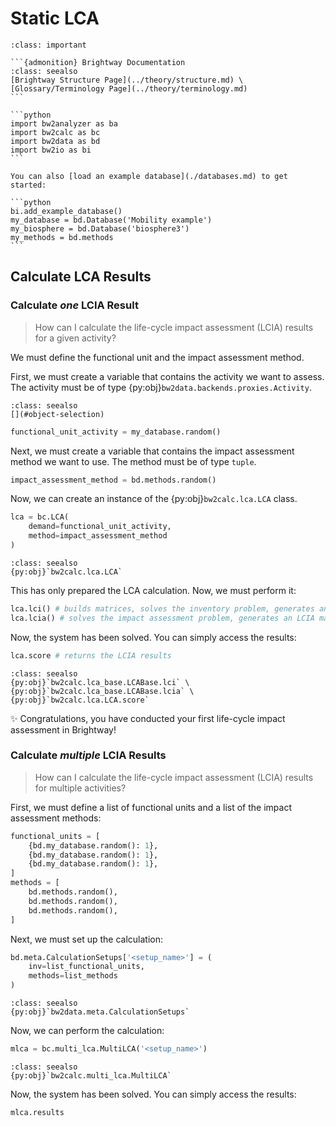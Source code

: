 # Static LCA

````{admonition} Prerequisites
:class: important

```{admonition} Brightway Documentation
:class: seealso
[Brightway Structure Page](../theory/structure.md) \
[Glossary/Terminology Page](../theory/terminology.md)
```

```python
import bw2analyzer as ba
import bw2calc as bc
import bw2data as bd
import bw2io as bi
```

You can also [load an example database](./databases.md) to get started:

```python
bi.add_example_database()
my_database = bd.Database('Mobility example')
my_biosphere = bd.Database('biosphere3')
my_methods = bd.methods
```
````

## Calculate LCA Results

### Calculate _one_ LCIA Result

> How can I calculate the life-cycle impact assessment (LCIA) results for a given activity?

We must define the functional unit and the impact assessment method.

First, we must create a variable that contains the activity we want to assess. The activity must be of type {py:obj}`bw2data.backends.proxies.Activity`.

```{admonition} Getting Started
:class: seealso
[](#object-selection)
```

```python
functional_unit_activity = my_database.random()
```

Next, we must create a variable that contains the impact assessment method we want to use. The method must be of type `tuple`.

```python
impact_assessment_method = bd.methods.random()
```

Now, we can create an instance of the {py:obj}`bw2calc.lca.LCA` class.

```python
lca = bc.LCA(
    demand=functional_unit_activity,
    method=impact_assessment_method
)
```

```{admonition} API Documentation
:class: seealso
{py:obj}`bw2calc.lca.LCA`
```

This has only prepared the LCA calculation. Now, we must perform it:

```python
lca.lci() # builds matrices, solves the inventory problem, generates an LCI matrix
lca.lcia() # solves the impact assessment problem, generates an LCIA matrix
```

Now, the system has been solved. You can simply access the results:

```python
lca.score # returns the LCIA results
```

```{admonition} API Documentation
:class: seealso
{py:obj}`bw2calc.lca_base.LCABase.lci` \
{py:obj}`bw2calc.lca_base.LCABase.lcia` \
{py:obj}`bw2calc.lca.LCA.score`
```

✨ Congratulations, you have conducted your first life-cycle impact assessment in Brightway!

### Calculate _multiple_ LCIA Results

> How can I calculate the life-cycle impact assessment (LCIA) results for multiple activities?

First, we must define a list of functional units and a list of the impact assessment methods:

```python
functional_units = [
    {bd.my_database.random(): 1},
    {bd.my_database.random(): 1},
    {bd.my_database.random(): 1},
]
methods = [
    bd.methods.random(),
    bd.methods.random(),
    bd.methods.random(),
]
```

Next, we must set up the calculation:

```python
bd.meta.CalculationSetups['<setup_name>'] = (
    inv=list_functional_units,
    methods=list_methods
)
```

```{admonition} API Documentation
:class: seealso
{py:obj}`bw2data.meta.CalculationSetups`
```

Now, we can perform the calculation:

```python
mlca = bc.multi_lca.MultiLCA('<setup_name>')
```

```{admonition} API Documentation
:class: seealso
{py:obj}`bw2calc.multi_lca.MultiLCA`
```

Now, the system has been solved. You can simply access the results:

```python
mlca.results
```
